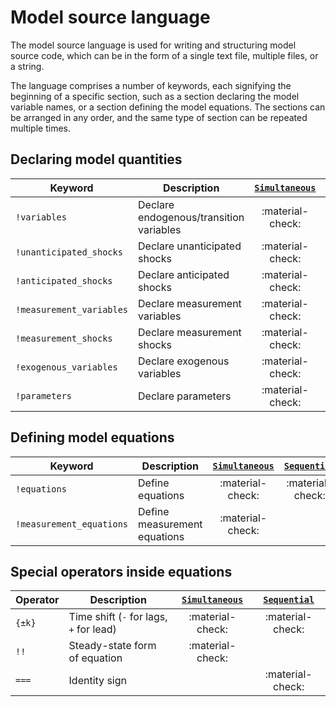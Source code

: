 
# Model source language

The model source language is used for writing and structuring model source
code, which can be in the form of a single text file, multiple files, or a string.

The language comprises a number of keywords, each signifying the beginning of
a specific section, such as a section declaring the model variable names, or a
section defining the model equations. The sections can be arranged in any
order, and the same type of section can be repeated multiple times.


## Declaring model quantities

Keyword | Description | [`Simultaneous`](simultaneous.md) | [`Sequential`](sequential.md)
---|---|:---:|:---:
`!variables` | Declare endogenous/transition variables | :material-check: |
`!unanticipated_shocks` | Declare unanticipated shocks | :material-check: |
`!anticipated_shocks` | Declare anticipated shocks | :material-check: |
`!measurement_variables` | Declare measurement variables | :material-check: |
`!measurement_shocks` | Declare measurement shocks | :material-check: |
`!exogenous_variables` | Declare exogenous variables | :material-check: |
`!parameters` | Declare parameters | :material-check: | :material-check:


## Defining model equations

Keyword | Description | [`Simultaneous`](simultaneous.md) | [`Sequential`](sequential.md)
---|---|:---:|:---:
`!equations` | Define equations | :material-check: | :material-check:
`!measurement_equations` | Define measurement equations | :material-check: |



## Special operators inside equations

Operator | Description | [`Simultaneous`](simultaneous.md) | [`Sequential`](sequential.md)
---|---|:---:|:---:
`{±k}` | Time shift (`-` for lags, `+` for lead)| :material-check: | :material-check:
`!!` | Steady-state form of equation | :material-check: |
`===` | Identity sign | | :material-check:

